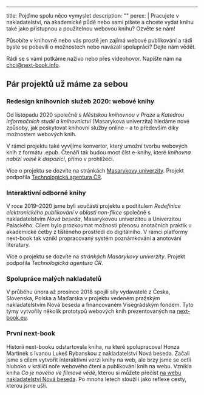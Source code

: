 ---
title: Pojďme spolu něco vymyslet
description: ""
perex: |
  Pracujete v nakladatelství, na akademické půdě nebo sami píšete a chcete vydat knihu také jako přístupnou a použitelnou webovou knihu? Ozvěte se nám!

  Působíte v knihovně nebo vás prostě jen zajímá webové publikování a rádi byste se pobavili o možnostech nebo navázali spolupráci? Dejte nám vědět.

  Rádi se s vámi potkáme naživo nebo přes videohovor. Napište nám na [chci@next-book.info](mailto:chci@next-book.info).



## Pár projektů už máme za sebou

### Redesign knihovních služeb 2020: webové knihy

Od listopadu 2020 společně s *Městskou knihovnou v Praze* a *Katedrou informačních studií a knihovnictví* (Masarykova univerzita) hledáme nové způsoby, jak poskytovat knihovní služby online – a to především díky možnostem webových knih.

V rámci projektu také vyvíjíme konvertor, který umožní tvorbu webových knih z formátu .epub. Čtenáři tak budou moct číst e-knihy, které *knihovna nabízí volně k dispozici*, přímo v prohlížeči.

Více o projektu se dozvíte na stránkách [Masarykovy univerzity](https://www.phil.muni.cz/vyzkum/resene-projekty/57507). Projekt podpořila [Technologická agentura ČR](https://www.tacr.cz/).

### Interaktivní odborné knihy

V roce 2019–2020 jsme byli součástí projektu s podtitulem *Redefinice elektronického publikování v oblasti non-fikce* společně s nakladatelstvím *Nová beseda*, Masarykovou univerzitou a Univerzitou Palackého. Cílem bylo prozkoumat možnosti přenosu anotačních praktik u akademické četby z tištěného prostředí do digitálního. V rámci platformy next-book tak vznikl propracovaný systém poznámkování a anotování literatury.

Více o projektu se dozvíte na *stránkách Masarykovy univerzity*. Projekt podpořila *Technologická agentura ČR*.

### Spolupráce malých nakladatelů

V průběhu února až prosince 2018 spojili síly vydavatelé z Česka, Slovenska, Polska a Maďarska v projektu vedeném pražským nakladatelstvím Nová beseda a financovaném Visegrádským fondem. Tyto týmy vytvořily několik prototypů webových knih prezentovaných na [next-book.eu](https://next-book.eu/en/).

### První next-book

Historii next-booku odstartovala kniha, na které spolupracoval Honza Martinek s Ivanou Lukeš Rybanskou z nakladatelství Nová beseda. Začali jsme s cílem vytvořit interaktivní verzi knihy na web, ale brzy jsme se octli hluboko v králičí noře webového čtení a publikování knih na webu. Vznikla kniha *Co je nového ve filmové vědě*, kterou si můžete přečíst [na webu nakladatelství Nová beseda](https://novabeseda.cz/page/nextbook). Po mnoha letech slouží i jako reflexe cesty, kterou jsme ušli.

